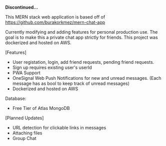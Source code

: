 <b>Discontinued...</b>

This MERN stack web application is based off of https://github.com/burakorkmez/mern-chat-app

Currently modifying and adding features for personal production use.
The goal is to make this a private chat app strictly for friends.
This project was dockerized and hosted on AWS.

[Features]
- User registation, login, add friend requests, pending friend requests.
- Sign up requires existing user's userId
- PWA Support
- OneSignal Web Push Notifications for new and unread messages.
  (Each message has as bool to keep track of unread messages)
- Dockerized and hosted on AWS

Database:
- Free Tier of Atlas MongoDB

[Planned Updates]
- URL detection for clickable links in messages
- Attaching files
- Group Chat
